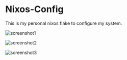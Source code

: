 # Nixos-Config

This is my personal nixos flake to configure my system.

![screenshot1](assets/foot.png)

![screenshot2](assets/feet.png)

![screenshot3](assets/full.png)
